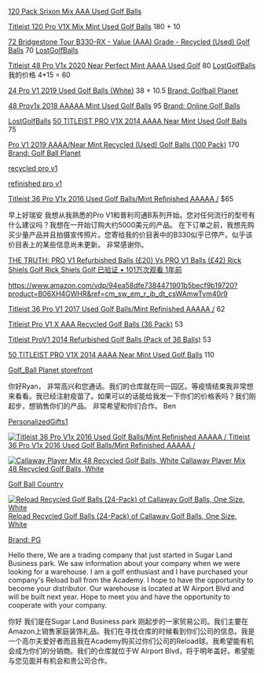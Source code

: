 

[120 Pack Srixon Mix AAA Used Golf Balls](https://www.amazon.com/Pack-Srixon-Good-Quality-Balls/dp/B01LFKP3LO/ref=sr_1_67?dchild=1&m=A2WHGOX8NOQ9T3&marketplaceID=ATVPDKIKX0DER&qid=1617203004&s=merchant-items&sr=1-67) 

[Titleist 120 Pro V1X Mix Mint Used Golf Balls](https://www.amazon.com/Titleist-2012-Mint-Refinished-Balls/dp/B00WGZ88DS/ref=sr_1_59?dchild=1&m=A2WHGOX8NOQ9T3&marketplaceID=ATVPDKIKX0DER&qid=1617202937&s=merchant-items&sr=1-59) 180 + 10

[72 Bridgestone Tour B330-RX - Value (AAA) Grade - Recycled (Used) Golf Balls](https://www.amazon.com/Bridgestone-72-Tour-B330-RX-Recycled/dp/B0746CGLRQ/ref=sr_1_47?dchild=1&m=A2WHGOX8NOQ9T3&marketplaceID=ATVPDKIKX0DER&qid=1617202716&s=merchant-items&sr=1-47) 70 [LostGolfBalls](https://www.amazon.com/gp/help/seller/at-a-glance.html?ie=UTF8&seller=A2WHGOX8NOQ9T3)

[Titleist 48 Pro V1x 2020 Near Perfect Mint AAAA Used Golf](https://www.amazon.com/Titleist-Pro-V1x-2020-Perfect/dp/B08Q362YCP/ref=sr_1_35?dchild=1&m=A2WHGOX8NOQ9T3&marketplaceID=ATVPDKIKX0DER&qid=1617202418&s=merchant-items&sr=1-35)  80 [LostGolfBalls](https://www.amazon.com/gp/help/seller/at-a-glance.html?ie=UTF8&seller=A2WHGOX8NOQ9T3) 我的价格 4*15 = 60

[24 Pro V1 2019 Used Golf Balls (White)](https://www.amazon.com/2019-Used-Golf-Balls-White/dp/B07WHV7F37/ref=sr_1_26?dchild=1&m=A2WHGOX8NOQ9T3&marketplaceID=ATVPDKIKX0DER&qid=1617201991&s=merchant-items&sr=1-26) 38 + 10.5 [Brand: Golfball Planet](https://www.amazon.com/s/ref=bl_dp_s_web_0?ie=UTF8&search-alias=aps&field-keywords=Golfball+Planet) 

[48 Prov1x 2018 AAAAA Mint Used Golf Balls](https://www.amazon.com/Prov1x-2018-AAAAA-Golf-Balls/dp/B07VYKML8G/ref=sr_1_19?dchild=1&m=A2WHGOX8NOQ9T3&marketplaceID=ATVPDKIKX0DER&qid=1617201991&s=merchant-items&sr=1-19) 95 [Brand: Online Golf Balls](https://www.amazon.com/s/ref=bl_dp_s_web_0?ie=UTF8&search-alias=aps&field-keywords=Online+Golf+Balls) 

[LostGolfBalls](https://www.amazon.com/gp/aag/main?ie=UTF8&seller=A2WHGOX8NOQ9T3&isAmazonFulfilled=0&asin=B085KLHHSV&ref_=olp_merch_name_2) [50 TITLEIST PRO V1X 2014 AAAA Near Mint Used Golf Balls](https://www.amazon.com/TITLEIST-2014-AAAA-NEAR-BALLS/dp/B00KY62GUM/ref=sr_1_3?dchild=1&m=A2WHGOX8NOQ9T3&marketplaceID=ATVPDKIKX0DER&qid=1617201811&s=merchant-items&sr=1-3) 75

[Pro V1 2019 AAAA/Near Mint Recycled (Used) Golf Balls (100 Pack)](https://www.amazon.com/2019-AAAA-Recycled-Golf-Balls/dp/B085KLHHSV/ref=sr_1_3?dchild=1&keywords=recycled+pro+v1&qid=1617201444&sr=8-3) 170 [Brand: Golf Ball Planet](https://www.amazon.com/s/ref=bl_dp_s_web_0?ie=UTF8&search-alias=aps&field-keywords=Golf+Ball+Planet)

[recycled pro v1](https://www.amazon.com/s?k=recycled+pro+v1&dc&ref=a9_asc_1)

[refinished pro v1](https://www.amazon.com/s?k=refinished+pro+v1&ref=nb_sb_noss_2)

[Titleist 36 Pro V1x 2016 Used Golf Balls/Mint Refinished AAAAA /](https://www.amazon.com/Titleist-ProV1x-2016-AAAAA-Refinished/dp/B078JS6XSM/ref=sr_1_6?dchild=1&keywords=refinished+prov1&qid=1617200905&sr=8-6) $65

早上好瑞安
我想从我熟悉的Pro V1和普利司通B系列开始。您对任何流行的型号有什么建议吗？我想在一开始订购大约5000美元的产品。
在下订单之前，我想先购买少量产品并且拍摄宣传照片。您寄给我的价目表中的B330似乎已停产。似乎该价目表上的某些信息尚未更新。
非常感谢你。



 [THE TRUTH: PRO V1 Refurbished Balls (£20) Vs PRO V1 Balls (£42) Rick Shiels Golf Rick Shiels Golf 已验证 • 101万次观看 1年前](https://www.youtube.com/watch?v=moCxvAlViQo) 

https://www.amazon.com/vdp/94ea58dfe7384471901b5becf9b19720?product=B06XH4GWHR&ref=cm_sw_em_r_ib_dt_csWAmwTym40r9 

[Titleist 36 Pro V1 2017 Used Golf Balls/Mint Refinished AAAAA /](https://www.amazon.com/Titleist-ProV1-2017-AAAAA-Refinished/dp/B078JY33TY/ref=pd_sim_10?pd_rd_w=YGBaI&pf_rd_p=dc435707-6f1f-492e-b80d-8408db56abc9&pf_rd_r=G6QH7709RVHJJDFEY1TN&pd_rd_r=bfba2dc9-a377-4a41-b18e-bfe831f59bd7&pd_rd_wg=XjbCW&pd_rd_i=B078JY33TY&psc=1) 62

[Titleist Pro V1 X AAA Recycled Golf Balls (36 Pack)](https://www.amazon.com/Titleist-Pro-Recycled-Golf-Balls/dp/B000EA16LI/ref=rtpb_5?pd_rd_w=WIALh&pf_rd_p=be844577-fee7-4bbc-8dda-083e56cc6f0d&pf_rd_r=G6QH7709RVHJJDFEY1TN&pd_rd_r=bfba2dc9-a377-4a41-b18e-bfe831f59bd7&pd_rd_wg=XjbCW&pd_rd_i=B000EA16LI&psc=1) 53

[Titleist ProV1 2014 Refurbished Golf Balls (Pack of 36 Balls)](https://www.amazon.com/Titleist-ProV1-2014-Refurbished-Balls/dp/B01I25NUBU/ref=rtpb_4?pd_rd_w=WIALh&pf_rd_p=be844577-fee7-4bbc-8dda-083e56cc6f0d&pf_rd_r=G6QH7709RVHJJDFEY1TN&pd_rd_r=bfba2dc9-a377-4a41-b18e-bfe831f59bd7&pd_rd_wg=XjbCW&pd_rd_i=B01I25NUBU&psc=1) 53 

[50 TITLEIST PRO V1X 2014 AAAA Near Mint Used Golf Balls](https://www.amazon.com/TITLEIST-2014-AAAA-NEAR-BALLS/dp/B00KY62GUM/ref=rtpb_3?pd_rd_w=WIALh&pf_rd_p=be844577-fee7-4bbc-8dda-083e56cc6f0d&pf_rd_r=G6QH7709RVHJJDFEY1TN&pd_rd_r=bfba2dc9-a377-4a41-b18e-bfe831f59bd7&pd_rd_wg=XjbCW&pd_rd_i=B00KY62GUM&psc=1) 110

[Golf_Ball Planet storefront](https://www.amazon.com/shops/A2O6M0JEZTGTRM?ref_=v_sp_storefront)

你好Ryan，
非常高兴和您通话。我们的仓库就在同一园区。等疫情结束我非常想来看看。我已经注射疫苗了。如果可以的话能给我发一下你们的价格表吗？我们刚起步，想销售你们的产品。
非常希望和你们合作。
Ben





 [PersonalizedGifts1](https://www.amazon.com/gp/help/seller/at-a-glance.html/ref=psdc_2515120011_s2_B00KY62GUM?ie=UTF8&seller=AGBQXYKMUKLQN) 

 [<img alt="Titleist 36 Pro V1x 2016 Used Golf Balls/Mint Refinished AAAAA /" src="https://m.media-amazon.com/images/I/61NM+IUxfHL._AC_SS450_.jpg"/> Titleist 36 Pro V1x 2016 Used Golf Balls/Mint Refinished AAAAA /](https://www.amazon.com/Titleist-ProV1x-2016-AAAAA-Refinished/dp/B078JS6XSM/ref=psdc_2515120011_t2_B00KY62GUM) 

 [<img alt="Callaway Player Mix 48 Recycled Golf Balls, White" src="https://m.media-amazon.com/images/I/41xnj58HLqL._AC_SS450_.jpg"/> Callaway Player Mix 48 Recycled Golf Balls, White](https://www.amazon.com/Callaway-Player-Recycled-Balls-White/dp/B01LXQZ7GK/ref=psdc_2515120011_t1_B00KY62GUM) 

 [Golf Ball Country](https://www.amazon.com/gp/help/seller/at-a-glance.html/ref=psdc_2515120011_s0_B00KY62GUM?ie=UTF8&seller=A15Z4I67THWP0F) 

 [<img alt="Reload Recycled Golf Balls (24-Pack) of Callaway Golf Balls, One Size, White" src="https://m.media-amazon.com/images/I/71SIF1Ma03L._AC_SS450_.jpg"/> Reload Recycled Golf Balls (24-Pack) of Callaway Golf Balls, One Size, White](https://www.amazon.com/Reload-Recycled-Balls-24-Pack-Callaway/dp/B00KXNUI7E/ref=psdc_2515120011_t1_B0888V671R) 

 [Brand: PG](https://www.amazon.com/s/ref=bl_dp_s_web_0?ie=UTF8&search-alias=aps&field-keywords=PG) 

Hello there,
We are a trading company that just started in Sugar Land Business park. We saw information about your company when we were looking for a warehouse. I am a golf enthusiast and I have purchased your company's Reload ball from the Academy. I hope to have the opportunity to become your distributor. Our warehouse is located at W Airport Blvd and will be built next year. Hope to meet you and have the opportunity to cooperate with your company.



你好
我们是在Sugar Land Business park 刚起步的一家贸易公司。我们主要在Amazon上销售家庭装饰礼品。我们在寻找仓库的时候看到你们公司的信息。我是一个高尔夫爱好者而且我在Academy购买过你们公司的Reload球。我希望能有机会成为你们的分销商。我们的仓库就位于W Airport Blvd，将于明年盖好。希望能与您见面并有机会和贵公司合作。

